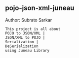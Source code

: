 pojo-json-xml-juneau
-------------------

Author: Subrato Sarkar

```
This project is all about
POJO to JSON/XML | 
JSON/XML to POJO | 
Serialization | 
DeSerialization 
using Juneau Library
```